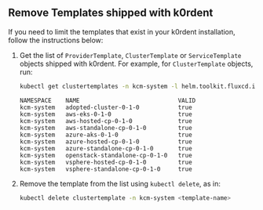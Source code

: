 ## Remove Templates shipped with k0rdent

If you need to limit the templates that exist in your k0rdent installation, follow the instructions below:

1. Get the list of `ProviderTemplate`, `ClusterTemplate` or `ServiceTemplate` objects shipped with k0rdent. For example,
for `ClusterTemplate` objects, run:

    ```bash
    kubectl get clustertemplates -n kcm-system -l helm.toolkit.fluxcd.io/name=kcm-templates
    ```
    ```console
    NAMESPACE    NAME                            VALID
    kcm-system   adopted-cluster-0-1-0           true
    kcm-system   aws-eks-0-1-0                   true
    kcm-system   aws-hosted-cp-0-1-0             true
    kcm-system   aws-standalone-cp-0-1-0         true
    kcm-system   azure-aks-0-1-0                 true
    kcm-system   azure-hosted-cp-0-1-0           true
    kcm-system   azure-standalone-cp-0-1-0       true
    kcm-system   openstack-standalone-cp-0-1-0   true
    kcm-system   vsphere-hosted-cp-0-1-0         true
    kcm-system   vsphere-standalone-cp-0-1-0     true
    ```

2. Remove the template from the list using `kubectl delete`, as in:

    ```bash
    kubectl delete clustertemplate -n kcm-system <template-name>
    ```